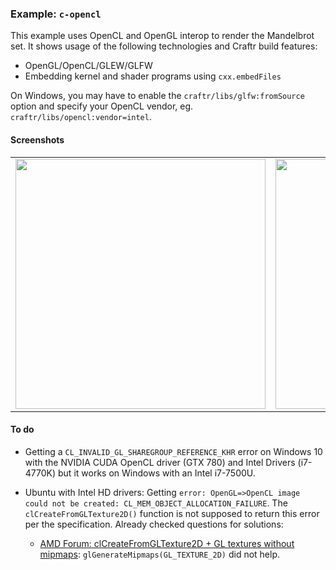 ### Example: `c-opencl`

This example uses OpenCL and OpenGL interop to render the Mandelbrot set.
It shows usage of the following technologies and Craftr build features:

* OpenGL/OpenCL/GLEW/GLFW
* Embedding kernel and shader programs using `cxx.embedFiles`

On Windows, you may have to enable the `craftr/libs/glfw:fromSource` option
and specify your OpenCL vendor, eg. `craftr/libs/opencl:vendor=intel`.

#### Screenshots

<table><tr><td>
<img src="https://i.imgur.com/zlbO7hP.png" height="400px">
</td><td>
<img src="https://i.imgur.com/ImzYmAQ.png" height="400px">
</td></tr></table>

####  To do

* Getting a `CL_INVALID_GL_SHAREGROUP_REFERENCE_KHR` error on Windows 10 with
  the NVIDIA CUDA OpenCL driver (GTX 780) and Intel Drivers (i7-4770K) but
  it works on Windows with an Intel i7-7500U.

* Ubuntu with Intel HD drivers: Getting `error: OpenGL=>OpenCL image could not be created: CL_MEM_OBJECT_ALLOCATION_FAILURE`.
  The `clCreateFromGLTexture2D()` function is not supposed to return this error per the specification.
  Already checked questions for solutions:

    * [AMD Forum: clCreateFromGLTexture2D + GL textures without mipmaps](https://community.amd.com/thread/136580):
      `glGenerateMipmaps(GL_TEXTURE_2D)` did not help.
